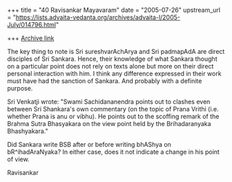 +++
title = "40 Ravisankar Mayavaram"
date = "2005-07-26"
upstream_url = "https://lists.advaita-vedanta.org/archives/advaita-l/2005-July/014796.html"

+++
[Archive link](https://lists.advaita-vedanta.org/archives/advaita-l/2005-July/014796.html)

The key thing to note is Sri sureshvarAchArya and Sri padmapAdA are
direct disciples of Sri Sankara. Hence, their knowledge of what
Sankara thought on a particular point does not rely on  texts alone 
but more on  their direct personal interaction with him. I think any
difference expressed in their work must have had the sanction of
Sankara. And probably with a definite purpose.

Sri Venkatji  wrote: 
"Swami Sachidananendra points out to clashes even between Sri
Shankara's own commentary (on the topic of Prana Vrithi (i.e. whether
Prana is anu or vibhu).  He points out to the scoffing remark of the
Brahma Sutra Bhasyakara on the view point held by the Brihadaranyaka
Bhashyakara."

Did Sankara write BSB after or before  writing bhAShya on
bR^ihadAraNyaka? In either case, does it not indicate a change in his
point of view.

Ravisankar

